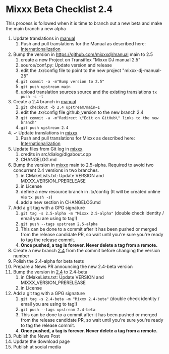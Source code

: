 # Mixxx Beta Checklist 2.4

This process is followed when it is time to branch out a new beta and make the main branch a new alpha 

1. Update translations in [manual](https://github.com/mixxxdj/manual)
    1.  Push and pull translations for the Manual as described here:
        [Internationalization](https://github.com/mixxxdj/manual#update-source-translations)
2. Bump the version in https://github.com/mixxxdj/manual main to 2.5
    1. create a new Project on Transiflex "Mixxx DJ manual 2.5"
    2. source/conf.py: Update version and release
    3. edit the .tx/config file to point to the new project "mixxx-dj-manual-25"
    4. `git commit -a -m"Bump version to 2.5"`
    5. `git push upstream main`
    6. upload translation sources source and the existing translations `tx push -s -t`
3. Create a 2.4 branch in [manual](https://github.com/mixxxdj/manual)
    1. `git checkout -b 2.4 upstream/main~1`
    2.  edit the .tx/config file github_version to the new branch 2.4
    3. `git commit -a -m"Redirect \"Edit on GitHub\" links to the new branch"`
    4. `git push upstream 2.4`
4. ✓ Update translations in [mixxx](https://github.com/mixxxdj/mixxx)
    1.  Push and pull translations for Mixxx as described here:
        [Internationalization](Internationalization)
5. Update files from Git log in [mixxx](https://github.com/mixxxdj/mixxx)
    1. credits in src/dialog/dlgabout.cpp
    2. CHANGELOG.md
6. Bump the version in [mixxx](https://github.com/mixxxdj/mixxx) main to 2.5-alpha. Required to avoid two concurrent 2.4 versions in two branches.  
    1. in CMakeLists.txt: Update VERSION and MIXXX_VERSION_PRERELEASE
    2. in License
    3. define a new resource branch in .tx/config (It will be created online via `tx push -s`)
    4. add a new section in CHANGELOG.md 
7. Add a git tag with a GPG signature 
    1. ```git tag -s 2.5-alpha -m "Mixxx 2.5-alpha"```  (double check identity / email you are using to tag!)
    2. ```git push --tags upstream 2.5-alpha```
    3.  This can be done to a commit after it has been pushed or merged
        from the release candidate PR, so wait until you're sure you're ready to tag the
        release commit.
    4.  **Once pushed, a tag is forever. Never delete a tag from a
        remote.**
8. Create a new branch [2.4](https://github.com/mixxxdj/mixxx/tree/2.4) from the commit before changing the version number
9. Polish the 2.4-alpha for beta tests 
10. Prepare a News PR announcing the new 2.4-beta version  
11. Bump the version in [2.4](https://github.com/mixxxdj/mixxx/tree/2.4) to 2.4-beta 
    1. in CMakeLists.txt: Update VERSION and MIXXX_VERSION_PRERELEASE
    2. in License
12. Add a git tag with a GPG signature 
    1. ```git tag -s 2.4-beta -m "Mixxx 2.4-beta"```  (double check identity / email you are using to tag!)
    2. ```git push --tags upstream 2.4-beta```
    3.  This can be done to a commit after it has been pushed or merged
        from the release candidate PR, so wait until you're sure you're ready to tag the
        release commit.
    4.  **Once pushed, a tag is forever. Never delete a tag from a
        remote.**
13. Publish the News Post 
14. Update the download page 
14. Publish at social media 
